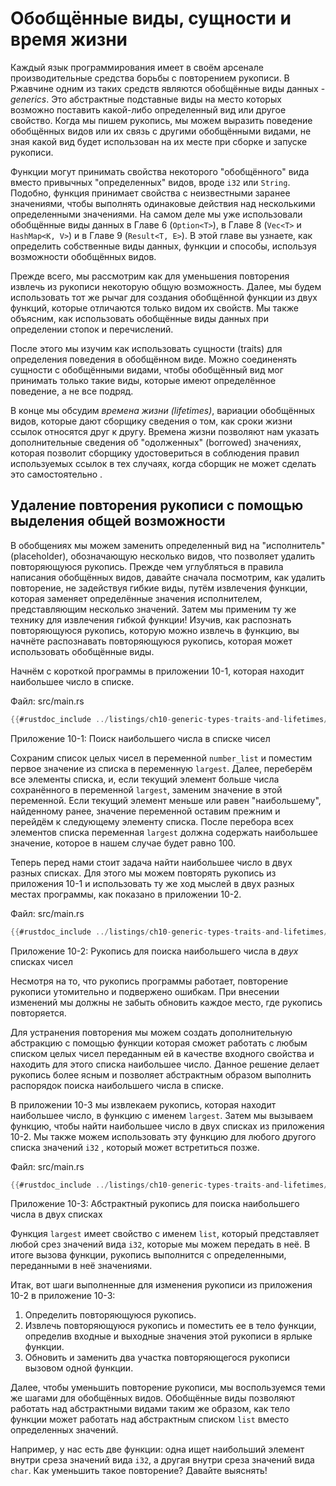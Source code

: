 # Обобщённые виды, сущности и время жизни

Каждый язык программирования имеет в своём арсенале производительные средства борьбы с повторением рукописи. В Ржавчине одним из таких средств являются обобщённые виды данных - *generics*. Это абстрактные подставные виды на место которых возможно поставить какой-либо определенный вид или другое свойство. Когда мы пишем рукопись, мы можем выразить поведение обобщённых видов или их связь с другими обобщёнными видами, не зная какой вид будет использован на их месте при сборке и запуске рукописи.

Функции могут принимать свойства некоторого "обобщённого" вида вместо привычных "определенных" видов, вроде `i32` или `String`. Подобно, функция принимает свойства с неизвестными заранее значениями, чтобы выполнять одинаковые действия над несколькими определенными значениями. На самом деле мы уже использовали обобщённые виды данных в Главе 6 (`Option<T>`), в Главе 8 (`Vec<T>` и `HashMap<K, V>`) и в Главе 9 (`Result<T, E>`). В этой главе вы узнаете, как определить собственные виды данных, функции и способы, используя возможности обобщённых видов.

Прежде всего, мы рассмотрим как для уменьшения повторения извлечь из рукописи некоторую общую возможность. Далее, мы будем использовать тот же рычаг для создания обобщённой функции из двух функций, которые отличаются только видом их свойств. Мы также объясним, как использовать обобщённые виды данных при определении стопок и перечислений.

После этого мы изучим как использовать сущности (traits) для определения поведения в обобщённом виде. Можно соединенять сущности с обобщёнными видами, чтобы обобщённый вид мог принимать только такие виды, которые имеют определённое поведение, а не все подряд.

В конце мы обсудим *времена жизни (lifetimes)*, вариации обобщённых видов, которые дают сборщику сведения о том, как сроки жизни ссылок относятся друг к другу. Времена жизни позволяют нам указать дополнительные сведения об "одолженных" (borrowed) значениях, которая позволит сборщику удостовериться в соблюдения правил используемых ссылок в тех случаях, когда сборщик не может сделать это самостоятельно .

## Удаление повторения рукописи с помощью выделения общей возможности

В обобщениях мы можем заменить определенный вид на "исполнитель" (placeholder), обозначающую несколько видов, что позволяет удалить повторяющуюся рукопись. Прежде чем углубляться в правила написания обобщённых видов, давайте сначала посмотрим, как удалить повторение, не задействуя гибкие виды, путём извлечения функции, которая заменяет определённые значения исполнителем, представляющим несколько значений. Затем мы применим ту же технику для извлечения гибкой функции! Изучив, как распознать повторяющуюся рукопись, которую можно извлечь в функцию, вы начнёте распознавать повторяющуюся рукопись, которая может использовать обобщённые виды.

Начнём с короткой программы в приложении 10-1, которая находит наибольшее число в списке.

<span class="filename">Файл: src/main.rs</span>

```rust
{{#rustdoc_include ../listings/ch10-generic-types-traits-and-lifetimes/listing-10-01/src/main.rs:here}}
```

<span class="caption">Приложение 10-1: Поиск наибольшего числа в списке чисел</span>

Сохраним список целых чисел в переменной `number_list` и поместим первое значение из списка в переменную `largest`. Далее, переберём все элементы списка, и, если текущий элемент больше числа сохранённого в переменной `largest`, заменим значение в этой переменной. Если текущий элемент меньше или равен "наибольшему", найденному ранее, значение переменной оставим прежним и перейдём к следующему элементу списка. После перебора всех элементов списка переменная `largest` должна содержать наибольшее значение, которое в нашем случае будет равно 100.

Теперь перед нами стоит задача найти наибольшее число в двух разных списках. Для этого мы можем повторять рукопись из приложения 10-1 и использовать ту же ход мыслей в двух разных местах программы, как показано в приложении 10-2.

<span class="filename">Файл: src/main.rs</span>

```rust
{{#rustdoc_include ../listings/ch10-generic-types-traits-and-lifetimes/listing-10-02/src/main.rs}}
```

<span class="caption">Приложение 10-2: Рукопись для поиска наибольшего числа в <em>двух</em> списках чисел</span>

Несмотря на то, что рукопись программы работает, повторение рукописи утомительно и подвержено ошибкам. При внесении изменений мы должны не забыть обновить каждое место, где рукопись повторяется.

Для устранения повторения мы можем создать дополнительную абстракцию с помощью функции которая сможет работать с любым списком целых чисел переданным ей в качестве входного свойства и находить для этого списка наибольшее число. Данное решение делает рукопись более ясным и позволяет абстрактным образом выполнить распорядок поиска наибольшего числа в списке.

В приложении 10-3 мы извлекаем рукопись, которая находит наибольшее число, в функцию с именем  `largest`. Затем мы вызываем функцию, чтобы найти наибольшее число в двух списках из приложения 10-2. Мы также можем использовать эту функцию для любого другого списка значений `i32` , который может встретиться позже.

<span class="filename">Файл: src/main.rs</span>

```rust
{{#rustdoc_include ../listings/ch10-generic-types-traits-and-lifetimes/listing-10-03/src/main.rs:here}}
```

<span class="caption">Приложение 10-3: Абстрактный рукопись для поиска наибольшего числа в двух списках</span>

Функция `largest` имеет свойство с именем `list`, который представляет любой срез значений вида `i32`, которые мы можем передать в неё. В итоге вызова функции, рукопись выполнится с определенными, переданными в неё значениями.

Итак, вот шаги выполненные для изменения рукописи из приложения 10-2 в приложение 10-3:

1. Определить повторяющуюся рукопись.
2. Извлечь повторяющуюся рукопись и поместить ее в тело функции, определив входные и выходные значения этой рукописи в ярлыке функции.
3. Обновить и заменить два участка повторяющегося рукописи вызовом одной функции.

Далее, чтобы уменьшить повторение рукописи, мы воспользуемся теми же шагами для обобщённых видов. Обобщённые виды позволяют работать над абстрактными видами таким же образом, как тело функции может работать над абстрактным списком `list` вместо определенных значений.

Например, у нас есть две функции: одна ищет наибольший элемент внутри среза значений вида `i32`, а другая внутри среза значений вида `char`. Как уменьшить такое повторение? Давайте выяснять!



